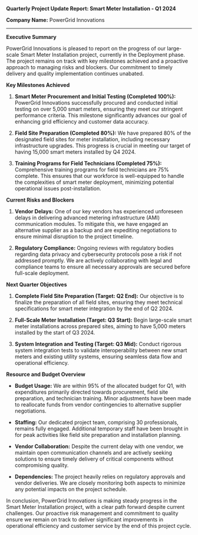 **Quarterly Project Update Report: Smart Meter Installation - Q1 2024**

**Company Name:** PowerGrid Innovations

---

**Executive Summary**

PowerGrid Innovations is pleased to report on the progress of our large-scale Smart Meter Installation project, currently in the Deployment phase. The project remains on track with key milestones achieved and a proactive approach to managing risks and blockers. Our commitment to timely delivery and quality implementation continues unabated.

**Key Milestones Achieved**

1. **Smart Meter Procurement and Initial Testing (Completed 100%):** PowerGrid Innovations successfully procured and conducted initial testing on over 5,000 smart meters, ensuring they meet our stringent performance criteria. This milestone significantly advances our goal of enhancing grid efficiency and customer data accuracy.

2. **Field Site Preparation (Completed 80%):** We have prepared 80% of the designated field sites for meter installation, including necessary infrastructure upgrades. This progress is crucial in meeting our target of having 15,000 smart meters installed by Q4 2024.

3. **Training Programs for Field Technicians (Completed 75%):** Comprehensive training programs for field technicians are 75% complete. This ensures that our workforce is well-equipped to handle the complexities of smart meter deployment, minimizing potential operational issues post-installation.

**Current Risks and Blockers**

1. **Vendor Delays:** One of our key vendors has experienced unforeseen delays in delivering advanced metering infrastructure (AMI) communication modules. To mitigate this, we have engaged an alternative supplier as a backup and are expediting negotiations to ensure minimal disruption to the project timeline.

2. **Regulatory Compliance:** Ongoing reviews with regulatory bodies regarding data privacy and cybersecurity protocols pose a risk if not addressed promptly. We are actively collaborating with legal and compliance teams to ensure all necessary approvals are secured before full-scale deployment.

**Next Quarter Objectives**

1. **Complete Field Site Preparation (Target: Q2 End):** Our objective is to finalize the preparation of all field sites, ensuring they meet technical specifications for smart meter integration by the end of Q2 2024.

2. **Full-Scale Meter Installation (Target: Q3 Start):** Begin large-scale smart meter installations across prepared sites, aiming to have 5,000 meters installed by the start of Q3 2024.

3. **System Integration and Testing (Target: Q3 Mid):** Conduct rigorous system integration tests to validate interoperability between new smart meters and existing utility systems, ensuring seamless data flow and operational efficiency.

**Resource and Budget Overview**

- **Budget Usage:** We are within 95% of the allocated budget for Q1, with expenditures primarily directed towards procurement, field site preparation, and technician training. Minor adjustments have been made to reallocate funds from vendor contingencies to alternative supplier negotiations.
  
- **Staffing:** Our dedicated project team, comprising 30 professionals, remains fully engaged. Additional temporary staff have been brought in for peak activities like field site preparation and installation planning.

- **Vendor Collaboration:** Despite the current delay with one vendor, we maintain open communication channels and are actively seeking solutions to ensure timely delivery of critical components without compromising quality.

- **Dependencies:** The project heavily relies on regulatory approvals and vendor deliveries. We are closely monitoring both aspects to minimize any potential impacts on the project schedule.

In conclusion, PowerGrid Innovations is making steady progress in the Smart Meter Installation project, with a clear path forward despite current challenges. Our proactive risk management and commitment to quality ensure we remain on track to deliver significant improvements in operational efficiency and customer service by the end of this project cycle.